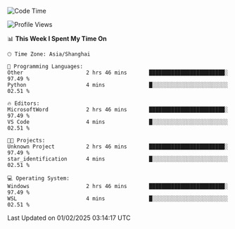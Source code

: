 <!--START_SECTION:waka-->
![Code Time](http://img.shields.io/badge/Code%20Time-2%2C231%20hrs-blue)

![Profile Views](http://img.shields.io/badge/Profile%20Views-4-blue)

📊 **This Week I Spent My Time On** 

```text
🕑︎ Time Zone: Asia/Shanghai

💬 Programming Languages: 
Other                    2 hrs 46 mins       ████████████████████████░   97.49 % 
Python                   4 mins              █░░░░░░░░░░░░░░░░░░░░░░░░   02.51 % 

🔥 Editors: 
MicrosoftWord            2 hrs 46 mins       ████████████████████████░   97.49 % 
VS Code                  4 mins              █░░░░░░░░░░░░░░░░░░░░░░░░   02.51 % 

🐱‍💻 Projects: 
Unknown Project          2 hrs 46 mins       ████████████████████████░   97.49 % 
star_identification      4 mins              █░░░░░░░░░░░░░░░░░░░░░░░░   02.51 % 

💻 Operating System: 
Windows                  2 hrs 46 mins       ████████████████████████░   97.49 % 
WSL                      4 mins              █░░░░░░░░░░░░░░░░░░░░░░░░   02.51 % 
```


 Last Updated on 01/02/2025 03:14:17 UTC
<!--END_SECTION:waka-->